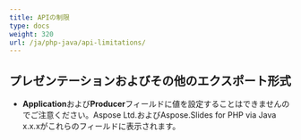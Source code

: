 ```yaml
---
title: APIの制限
type: docs
weight: 320
url: /ja/php-java/api-limitations/
---
```


## **プレゼンテーションおよびその他のエクスポート形式**
- **Application**および**Producer**フィールドに値を設定することはできませんのでご注意ください。Aspose Ltd.およびAspose.Slides for PHP via Java x.x.xがこれらのフィールドに表示されます。